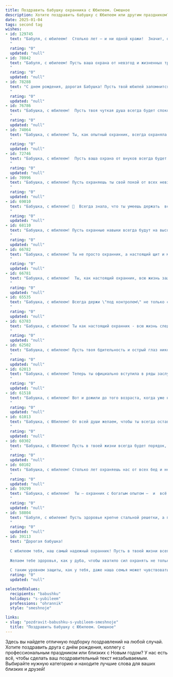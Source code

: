 ```yaml
---
title: Поздравить бабушку охранника с Юбилеем. Смешное
description: Хотите поздравить бабушку с Юбилеем или другим праздником? Наш ИИ создаст незабываемое поздравление, а вы обязательно выделитесь среди других.  
date: 2025-01-04
tags: second tag
wishes:
- id: 129745
  text: "Бабуля, с юбилеем!  Столько лет – и ни одной кражи!  Значит, охранник из тебя был отменный – даже собственные внуки не могли тебя обмануть!  Желаем тебе еще долгих лет жизни,  крепкого здоровья и чтобы все твои \"подозреваемые\"  были только самыми вкусными пирожками!
  "
  rating: "0"
  updated: "null"
- id: 78842
  text: "Бабуля, с юбилеем! Пусть ваша охрана от невзгод и жизненных трудностей всегда будет на высоте, а пенсия - не менее внушительной, чем ваше личное оружие!
  "
  rating: "0"
  updated: "null"
- id: 78288
  text: "С днем рождения, дорогая Бабушка! Пусть твой юбилей запомнится не только праздничным тортом, но и тем, что ты, как опытный охранник, прогнала все печали и тревоги подальше от своей жизни!
  "
  rating: "0"
  updated: "null"
- id: 76786
  text: "Бабушка, с юбилеем!  Пусть твоя чуткая душа всегда будет спокойна, как на посту у опытного охранника, а жизнь будет полна радости и приятных неожиданностей, как тайник с конфетами!
  "
  rating: "0"
  updated: "null"
- id: 74064
  text: "Бабушка, с юбилеем! Ты, как опытный охранник, всегда охраняла нас от бед и невзгод, даже от самых нерадивых внуков.  Ты - настоящая крепость, на которую можно положиться, и, как говорят, лучше тебя никого не поймают! 😉 Желаем тебе крепкого здоровья, чтобы ты ещё много лет могла нас \"охранять\" от всех напастей!
  "
  rating: "0"
  updated: "null"
- id: 72746
  text: "Бабушка, с юбилеем!  Пусть ваша охрана от внуков всегда будет на высоте, а нервы - крепче стали!  🎉
  "
  rating: "0"
  updated: "null"
- id: 70996
  text: "Бабушка, с юбилеем! Пусть охраняешь ты свой покой от всех невзгод и хулиганов, но не забывай и про веселье!  Будь здорова, бодра и, как всегда,  остроумна! 🎉
  "
  rating: "0"
  updated: "null"
- id: 69010
  text: "Бабушка, с юбилеем! 🎉  Всегда знала, что ты умеешь держать  всё под контролем, даже внуков!  😜  Теперь, глядя на твой послужной список охранника, мы уверены, что ты сможешь справиться с любым юбилейным букетом. 😉  Желаем тебе еще сто лет такой же бдительности, чтобы ни один шалун не смог пробраться к твоим сладостям! 🍬
  "
  rating: "0"
  updated: "null"
- id: 68110
  text: "Бабушка, с юбилеем! Пусть охранные навыки всегда будут на высоте, а жизнь будет полна радости и приятных сюрпризов! 🎉
  "
  rating: "0"
  updated: "null"
- id: 66782
  text: "Бабушка, с юбилеем! Ты не просто охранник, а настоящий щит и меч нашей семьи!  Пусть злодеи и негодяи обходят тебя стороной, а мы всегда будем твоей опорой. С Днем Рождения!
  "
  rating: "0"
  updated: "null"
- id: 66781
  text: "Бабушка, с юбилеем!  Ты, как настоящий охранник, всю жизнь защищаешь семью от всяких напастей, будь то простуда, невкусный борщ или наше непослушание!  Желаем тебе крепкого здоровья (чтобы тебя никакая хворь не брала!),  огромного запаса сил (чтобы хватило  на всех внуков) и  море юмора (чтобы жизнь была веселой, как твоя  шутка про \"дедушку\"!)
  "
  rating: "0"
  updated: "null"
- id: 65535
  text: "Бабушка, с юбилеем! Всегда держи \"под контролем\" не только свой участок, но и всех вокруг! Пусть  жизнь бьет ключом, а твои охранники  - внуки, правнуки - всегда приходят на помощь!
  "
  rating: "0"
  updated: "null"
- id: 63783
  text: "Бабушка, с юбилеем! Ты как настоящий охранник - всю жизнь следила за порядком, чтобы внуки не шалили и всегда чувствовали себя в безопасности. Пусть твой пенсионный возраст будет таким же спокойным, как дежурство на посту, но гораздо веселее!
  "
  rating: "0"
  updated: "null"
- id: 62502
  text: "Бабушка, с юбилеем! Пусть твоя бдительность и острый глаз никогда не подводили, как на \"службе\" на посту охранника, даже самый хитрый злоумышленник не сможет прокрасться мимо твоих  \"наблюдательных способностей\"! 😉🥂
  "
  rating: "0"
  updated: "null"
- id: 62013
  text: "Бабушка, с юбилеем! Теперь ты официально вступила в ряды заслуженных охранников!  Пусть твоя пенсия будет такой же крепкой, как твой взгляд, а здоровье — таким же бдительным, как твоя служба! 😂
  "
  rating: "0"
  updated: "null"
- id: 61518
  text: "Бабушка, с юбилеем! Вот и дожили до того возраста, когда уже не просто \"охранять покой\", а \"ставить на место всех, кто посмеет его нарушить\"! Здоровья тебе, сил и пусть твой \"патруль\" всегда будет в боевой готовности! 🥳
  "
  rating: "0"
  updated: "null"
- id: 61013
  text: "Бабушка, с Юбилеем! От всей души желаем, чтобы ты всегда оставалась такой же бодрой и энергичной, как охранник на посту, и чтобы твоя \"охрана\" от внуков была только в радость! 😉🎉
  "
  rating: "0"
  updated: "null"
- id: 60302
  text: "Бабушка, с Юбилеем! Пусть в твоей жизни всегда будет порядок, как на твоем посту! 🥳  Ты -  настоящий охранник от скуки, безделья и плохого настроения! 😜  Желаем тебе  крепкого здоровья,  чтобы  не  только  грабителей  отпугивать,  но  и  всех,  кто  хочет   украсть  у тебя  радость  и  хорошее  настроение!  🎉
  "
  rating: "0"
  updated: "null"
- id: 60102
  text: "Бабушка, с юбилеем! Столько лет охраняешь нас от всех бед и невзгод, что даже самые хитрые бандиты боятся зайти в дом, где ты хозяйка! Пусть этот юбилей станет началом новой, еще более безопасной и веселой главы твоей жизни!
  "
  rating: "0"
  updated: "null"
- id: 59299
  text: "Бабушка, с юбилеем!  Ты – охранник с богатым опытом –  и  всё ещё держишь  в  крепких руках не только ключи от кладовой, но и наши сердца! 😜  Желаем тебе  дальше  хранить мир и покой  в  семье,  а  еще  -  чтобы  ни один  враг  не  пробрался  к  твоим  любимым  пирожкам! 🎂🥂
  "
  rating: "0"
  updated: "null"
- id: 58804
  text: "Бабуля, с юбилеем! Пусть здоровье крепче стальной решетки, а пенсия будет толще, чем броня у \"черного ворона\"! 😉
  "
  rating: "0"
  updated: "null"
- id: 39113
  text: "Дорогая бабушка!
  
  С юбилеем тебя, наш самый надежный охранник! Пусть в твоей жизни всегда будет порядок, как в форте, и ни один воришка не посмеет подойти к твоему сердцу!
  
  Желаем тебе здоровья, как у дуба, чтобы хватило сил охранять не только дом, но и наши сердечки. Пусть на жизненном пути встречаются только добрые люди, и никакие звоночки тревоги не мешают тебе наслаждаться жизнью!
  
  С таким уровнем защиты, как у тебя, даже наша семья может чувствовать себя в полной безопасности. С юбилеем, бабушка! Пусть каждый день будет полон радости, веселья и, конечно, охраны от скуки!"
  rating: "0"
  updated: "null"

selectedValues:
  recipients: "babushku"
  holidays: "s-yubileem"
  professions: "ohrannik"
  style: "smeshnoje"

links:
- slug: "pozdravit-babushku-s-yubileem-smeshnoje"
  title: "Поздравить бабушку с Юбилеем. Смешное"
---
```


Здесь вы найдете отличную подборку поздравлений на любой случай.
Хотите поздравить друга с днём рождения, коллегу с профессиональным праздником или близких с Новым годом? У нас есть всё, чтобы сделать ваш поздравительный текст незабываемым. Выбирайте нужную категорию и находите лучшие слова для ваших близких и друзей!
